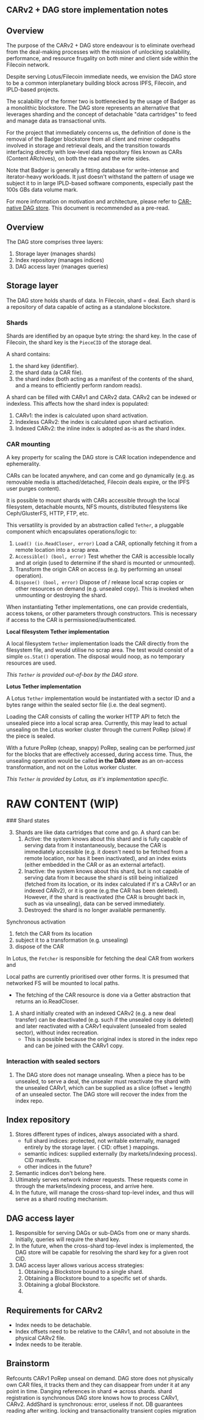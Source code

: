 ## CARv2 + DAG store implementation notes

## Overview

The purpose of the CARv2 + DAG store endeavour is to eliminate overhead from the
deal-making processes with the mission of unlocking scalability, performance,
and resource frugality on both miner and client side within the Filecoin
network.

Despite serving Lotus/Filecoin immediate needs, we envision the DAG store to be
a common interplanetary building block across IPFS, Filecoin, and IPLD-based
projects.

The scalability of the former two is bottlenecked by the usage of Badger as a
monolithic blockstore. The DAG store represents an alternative that leverages
sharding and the concept of detachable "data cartridges" to feed and manage data
as transactional units.

For the project that immediately concerns us, the definition of done is the
removal of the Badger blockstore from all client and miner codepaths involved in
storage and retrieval deals, and the transition towards interfacing directly
with low-level data repository files known as CARs (Content ARchives), on both
the read and the write sides.

Note that Badger is generally a fitting database for write-intense and
iterator-heavy workloads. It just doesn't withstand the pattern of usage we
subject it to in large IPLD-based software components, especially past the 100s
GBs data volume mark.

For more information on motivation and architecture, please refer to
[CAR-native DAG store](https://docs.google.com/document/d/118fJdf8HGK8tHYOCQfMVURW9gTF738D0weX-hbG-BvY/edit#). This document is 
recommended as a pre-read.

## Overview

The DAG store comprises three layers:

1. Storage layer (manages shards)
2. Index repository (manages indices)
3. DAG access layer (manages queries)

## Storage layer

The DAG store holds shards of data. In Filecoin, shard = deal. Each shard is a
repository of data capable of acting as a standalone blockstore.

### Shards

Shards are identified by an opaque byte string: the shard key. In the case of
Filecoin, the shard key is the `PieceCID` of the storage deal.

A shard contains:

1. the shard key (identifier).
2. the shard data (a CAR file).
3. the shard index (both acting as a manifest of the contents of the shard, and
   a means to efficiently perform random reads).

A shard can be filled with CARv1 and CARv2 data. CARv2 can be indexed or
indexless. This affects how the shard index is populated:

1. CARv1: the index is calculated upon shard activation.
2. Indexless CARv2: the index is calculated upon shard activation.
3. Indexed CARv2: the inline index is adopted as-is as the shard index.

### CAR mounting

A key property for scaling the DAG store is CAR location independence and
ephemerality.

CARs can be located anywhere, and can come and go dynamically (e.g. as removable
media is attached/detached, Filecoin deals expire, or the IPFS user purges
content).

It is possible to mount shards with CARs accessible through the local
filesystem, detachable mounts, NFS mounts, distributed filesystems like
Ceph/GlusterFS, HTTP, FTP, etc.

This versatility is provided by an abstraction called `Tether`, a pluggable
component which encapsulates operations/logic to:

1. `Load() (io.ReadCloser, error)` Load a CAR, optionally fetching it from a
   remote location into a scrap area.
2. `Accessible() (bool, error)` Test whether the CAR is accessible locally and
   at origin (used to determine if the shard is mounted or unmounted).
3. Transform the origin CAR on access (e.g. by performing an unseal operation).
4. `Dispose() (bool, error)` Dispose of / release local scrap copies or other
   resources on demand (e.g. unsealed copy). This is invoked when unmounting or
   destroying the shard.

When instantiating Tether implementations, one can provide credentials, access
tokens, or other parameters through constructors. This is necessary if access to
the CAR is permissioned/authenticated.

**Local filesystem Tether implementation**

A local filesystem `Tether` implementation loads the CAR directly from the
filesystem file, and would utilise no scrap area. The test would consist of a
simple `os.Stat()` operation. The disposal would noop, as no temporary resources
are used.

*This `Tether` is provided out-of-box by the DAG store.*

**Lotus Tether implementation**

A Lotus `Tether` implementation would be instantiated with a sector ID and a
bytes range within the sealed sector file (i.e. the deal segment).

Loading the CAR consists of calling the worker HTTP API to fetch the unsealed
piece into a local scrap area. Currently, this may lead to actual unsealing on
the Lotus worker cluster through the current PoRep (slow) if the piece is
sealed.

With a future PoRep (cheap, snappy) PoRep, sealing can be performed _just_ for
the blocks that are effectively accessed, during access time. Thus, the
unsealing operation would be called **in the DAG store** as an on-access
transformation, and not on the Lotus worker cluster.

*This `Tether` is provided by Lotus, as it's implementation specific.*

# RAW CONTENT (WIP)

### Shard states

3. Shards are like data cartridges that come and go. A shard can be:
   1. Active: the system knows about this shard and is fully capable of
      serving data from it instantaneously, because the CAR is immediately
      accessible (e.g. it doesn't need to be fetched from a remote location,
      nor has it been inactivated), and an index exists (either embedded in the CAR
      or as an external artefact).
   2. Inactive: the system knows about this shard, but is not capable of serving
      data from it because the shard is still being initialized (fetched from
      its location, or its index calculated if it's a CARv1 or an indexed CARv2),
      or it is gone (e.g.the CAR has been deleted). However, if the shard is
      reactivated (the CAR is brought back in, such as via unsealing), data can
      be served immediately.
   3. Destroyed: the shard is no longer available permanently.

Synchronous activation

1. fetch the CAR from its location
2. subject it to a transformation (e.g. unsealing)
3. dispose of the CAR

In Lotus, the `Fetcher` is responsible for fetching the deal CAR from workers and 

Local paths are currently prioritised over other forms. It is presumed
     that networked FS will be mounted to local paths.
   - The fetching of the CAR resource is done via a Getter abstraction that
     returns an io.ReadCloser.
1. A shard initially created with an indexed CARv2 (e.g. a new deal transfer)
   can be deactivated (e.g. such if the unsealed copy is deleted) and later
   reactivated with a CARv1 equivalent (unsealed from sealed sector), without
   index recreation.
   - This is possible because the original index is stored in the index repo and
     can be joined with the CARv1 copy.


### Interaction with sealed sectors

1. The DAG store does not manage unsealing. When a piece has to be unsealed,
   to serve a deal, the unsealer must reactivate the shard with the unsealed
   CARv1, which can be supplied as a slice (offset + length) of an unsealed
   sector. The DAG store will recover the index from the index repo.

## Index repository

1. Stores different types of indices, always associated with a shard.
   - full shard indices: protected, not writable externally, managed entirely by
     the storage layer. { CID: offset } mappings.
   - semantic indices: supplied externally (by markets/indexing process).
     CID manifests.
   - other indices in the future?
2. Semantic indices don't belong here.
3. Ultimately serves network indexer requests. These requests come in through the
   markets/indexing process, and arrive here.
4. In the future, will manage the cross-shard top-level index, and thus will
   serve as a shard routing mechanism.

## DAG access layer

1. Responsible for serving DAGs or sub-DAGs from one or many shards.
   Initially, queries will require the shard key.
2. In the future, when the cross-shard top-level index is implemented, the
   DAG store will be capable for resolving the shard key for a given root CID.
3. DAG access layer allows various access strategies:
   1. Obtaining a Blockstore bound to a single shard.
   2. Obtaining a Blockstore bound to a specific set of shards.
   3. Obtaining a global Blockstore.
   4. 

## Requirements for CARv2

- Index needs to be detachable.
- Index offsets need to be relative to the CARv1, and not absolute in the
  physical CARv2 file.
- Index needs to be iterable.

## Brainstorm

Refcounts CARv1
PoRep unseal on demand.
DAG store does not physically own CAR files, it tracks them and they can disappear from under it at any point in time.
Danging references in shard => across shards.
shard registration is synchronous
DAG store knows how to process CARv1, CARv2.
AddShard is synchronous: error, useless if not. DB guarantees reading after writing.
locking and transactionality
transient copies
migration

